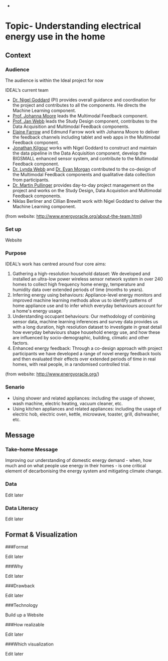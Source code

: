 - 

# Topic- Understanding electrical energy use in the home

## Context

### Audience

The audience is within the Ideal project for now

IDEAL’s current team 

- [Dr. Nigel Goddard](http://www.energyoracle.org/nigel-goddard.html) (PI) provides overall guidance and coordination for the project and contributes to all the components. He directs the Machine Learning component. 
- [Prof. Johanna Moore](http://www.energyoracle.org/johanna-moore.html) leads the Multimodal Feedback component. 
- [Prof. Jan Webb](http://www.energyoracle.org/jan-webb.html) leads the Study Design component, contributes to the Data Acquisition and Multimodal Feedback components. 
- [Elaine Farrow](http://www.energyoracle.org/elaine-farrow.html) and Edmund Farrow work with Johanna Moore to deliver the feedback channels including tablet and web apps in the Multimodal Feedback component. 
- [Jonathan Kilgour](http://www.energyoracle.org/jonathan-kilgour.html) works with Nigel Goddard to construct and maintain the data pipeline in the Data Acquisition component, develop the BIGSMALL enhanced sensor system, and contribute to the Multimodal Feedback component. 
- [Dr. Lynda Webb](http://www.energyoracle.org/lynda-webb.html) and [Dr. Evan Morgan](http://www.energyoracle.org/evan-morgan.html) contributed to the co-design of the Multimodal Feedback components and qualitative data collection from participants. 
- [Dr. Martin Pullinger](http://www.energyoracle.org/martin-pullinger.html) provides day-to-day project management on the project and works on the Study Design, Data Acquistion and Multimodal Feedback components. 
- Niklas Berliner and Cillian Brewitt work with Nigel Goddard to deliver the Machine Learning component. 

 (from website: <http://www.energyoracle.org/about-the-team.html>)

### Set up

Website

### Purpose

IDEAL’s work has centred around four core aims: 

1. Gathering a high-resolution household dataset: We developed and installed an ultra-low power wireless sensor network system in over 240 homes to collect high frequency home energy, temperature and humidity data over extended periods of time (months to years). 
2. Inferring energy using behaviours: Appliance-level energy monitors and improved machine learning methods allow us to identify patterns of home appliance use and to infer which everyday behaviours account for a home's energy usage. 
3. Understanding occupant behaviours: Our methodology of combining sensor data, machine learning inferences and survey data provides us with a long duration, high resolution dataset to investigate in great detail how everyday behaviours shape household energy use, and how these are influenced by socio-demographic, building, climatic and other factors.  
4. Enhanced energy feedback: Through a co-design approach with project participants we have developed a range of novel energy feedback tools and then evaluated their effects over extended periods of time in real homes, with real people, in a randomised controlled trial. 

 (from website: <http://www.energyoracle.org/>)

### Senario

- Using shower and related appliances: including the usage of shower, wash machine, electric heating, vacuum cleaner, etc.
- Using kitchen appliances and related appliances: including the usage of electric hob, electric oven, kettle, microwave, toaster, grill, dishwasher, etc.

## Message

### Take-home Message

Improving our understanding of domestic energy demand - when, how much and on what people use energy in their homes - is one critical element of decarbonising the energy system and mitigating climate change. 

### Data

Edit later

### Data Literacy

Edit later

## Format & Visualization

###Format

Edit later

###Why

Edit later

###Drawback

Edit later

###Technology

Build up a Website

###How realizable

Edit later

###Which visualization

Edit later
